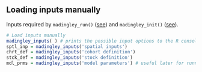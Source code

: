 ## Loading inputs manually

Inputs required by ```madingley_run()``` ([see](./RUN.md)) and ```madingley_init()``` ([see](./INIT.md)).

```R
# Load inputs manually
madingley_inputs( ) # prints the possible input options to the R console
sptl_inp = madingley_inputs('spatial inputs')
chrt_def = madingley_inputs('cohort definition')
stck_def = madingley_inputs('stock definition')
mdl_prms = madingley_inputs('model parameters') # useful later for running the model
```
